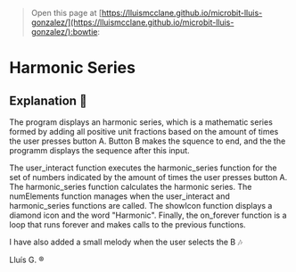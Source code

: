 
> Open this page at [https://lluismcclane.github.io/microbit-lluis-gonzalez/](https://lluismcclane.github.io/microbit-lluis-gonzalez/):bowtie:



# Harmonic Series 

## Explanation :eyes:

The program displays an harmonic series, which is a mathematic series formed by adding all positive unit fractions based on the amount of times the user presses button A. Button B makes the squence to end, and the the programm displays the sequence after this input.

The user_interact function executes the harmonic_series function for the set of numbers indicated by the amount of times the user presses button A. The harmonic_series function calculates the harmonic series. The numElements function manages when the user_interact and harmonic_series functions are called. The showIcon function displays a diamond icon and the word "Harmonic". Finally, the on_forever function is a loop that runs forever and makes calls to the previous functions.

I have also added a small melody when the user selects the B :notes:


Lluís G. :registered:
